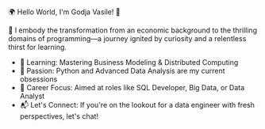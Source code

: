 🌍 Hello World, I'm Godja Vasile! 👋

📖 I embody the transformation from an economic background to the thrilling domains of programming—a journey ignited by curiosity and a relentless thirst for learning.

- 🔭 Learning: Mastering Business Modeling & Distributed Computing
- 🌱 Passion: Python and Advanced Data Analysis are my current obsessions
- 🎯 Career Focus: Aimed at roles like SQL Developer, Big Data, or Data Analyst
- 📬 Let's Connect: If you're on the lookout for a data engineer with fresh perspectives, let's chat!
